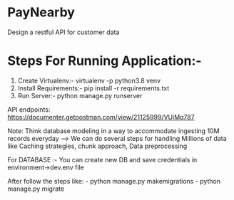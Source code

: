 # PayNearby
Design a restful API for customer data

# Steps For Running Application:-

1. Create Virtualenv:- virtualenv -p python3.8 venv
2. Install Requirements:- pip install -r requirements.txt
3. Run Server:- python manage.py runserver

API endpoints: https://documenter.getpostman.com/view/21125999/VUjMq787

Note: Think database modeling in a way to accommodate ingesting 10M records everyday
--> We can do several steps for handling Millions of data like Caching strategies, chunk approach, Data preprocessing

For DATABASE :- You can create new DB and save credentials in environment->dev.env file

After follow the steps like:
    - python manage.py makemigrations
    - python manage.py migrate
